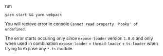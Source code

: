 run

`yarn start && yarn webpack`

You will recieve error in console `Cannot read property 'hooks' of undefined`.

The error starts occuring only since `expose-loader` version `1.0.0` and only when used in combination `expose-loader` + `thread-loader` + `ts-loader` when trying to expose any `*.ts` module.
